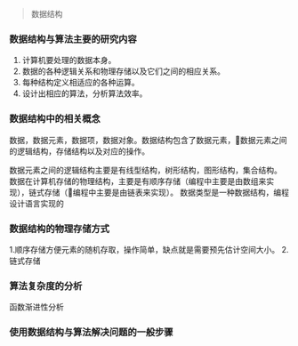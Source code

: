 > 数据结构
### 数据结构与算法主要的研究内容
1. 计算机要处理的数据本身。
2. 数据的各种逻辑关系和物理存储以及它们之间的相应关系。
3. 每种结构定义相适应的各种运算。
4. 设计出相应的算法，分析算法效率。
### 数据结构中的相关概念
数据，数据元素，数据项，数据对象。数据结构包含了数据元素，数据元素之间的逻辑结构，存储结构以及对应的操作。

数据元素之间的逻辑结构主要是有线型结构，树形结构，图形结构，集合结构。
数据在计算机存储的物理结构，主要是有顺序存储（编程中主要是由数组来实现），链式存储（编程中主要是由链表来实现）。
数据类型是一种数据结构，编程设计语言实现的
### 数据结构的物理存储方式
1.顺序存储方便元素的随机存取，操作简单，缺点就是需要预先估计空间大小。
2.链式存储
### 算法复杂度的分析
函数渐进性分析
### 使用数据结构与算法解决问题的一般步骤

<!--stackedit_data:
eyJoaXN0b3J5IjpbNzg2MDc3NDA2LDE0NzIxMDg0MTIsLTE5NT
IwMjYyMDQsLTEwODk0NDIwNTcsMTQ2ODY0NTU5LDE5MDgwMjAy
ODEsLTE3OTk4MTgyNjgsNDM0MDA1MjkwLDQ1NDk0Mjc2MiwtMT
MwNjIyMTI3NywxMDg1NDE4NDE4LC05Mjk1MzQ0ODddfQ==
-->